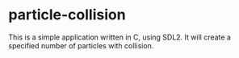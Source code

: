 # particle-collision
This is a simple application written in C, using SDL2. It will create a specified number of particles with collision. 
